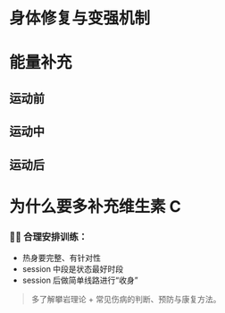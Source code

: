

# 身体修复与变强机制

# 能量补充

## 运动前

## 运动中

## 运动后

# 为什么要多补充维生素 C



 



### 🧗‍♀️ 合理安排训练：

- 热身要完整、有针对性  
- session 中段是状态最好时段  
- session 后做简单线路进行“收身”  

> 多了解攀岩理论 + 常见伤病的判断、预防与康复方法。